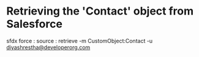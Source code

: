 # Retrieving the 'Contact' object from Salesforce
sfdx force : source : retrieve -m CustomObject:Contact -u diyashrestha@developerorg.com
